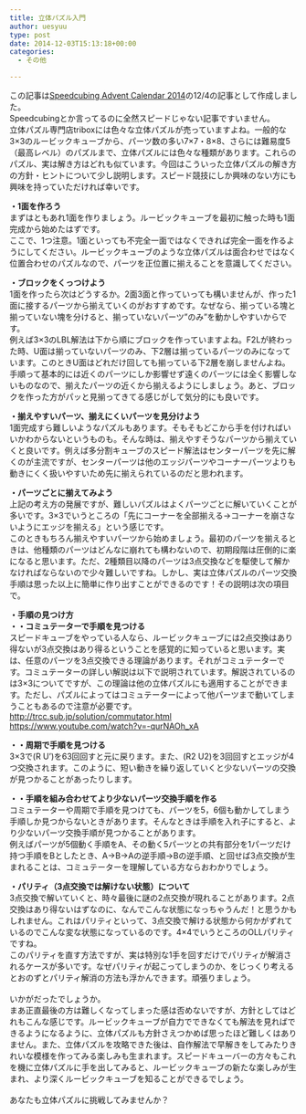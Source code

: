 ```yaml
---
title: 立体パズル入門
author: uesyuu
type: post
date: 2014-12-03T15:13:18+00:00
categories:
  - その他

---
```

この記事は[Speedcubing Advent Calendar 2014][1]の12/4の記事として作成しました。  
Speedcubingとか言ってるのに全然スピードじゃない記事ですいません。  
立体パズル専門店triboxには色々な立体パズルが売っていますよね。一般的な3&#215;3のルービックキューブから、パーツ数の多い7&#215;7・8&#215;8、さらには難易度5（最高レベル）のパズルまで、立体パズルには色々な種類があります。これらのパズル、実は解き方はどれも似ています。今回はこういった立体パズルの解き方の方針・ヒントについて少し説明します。スピード競技にしか興味のない方にも興味を持っていただければ幸いです。  

**・1面を作ろう**  
まずはともあれ1面を作りましょう。ルービックキューブを最初に触った時も1面完成から始めたはずです。  
ここで、1つ注意。1面といっても不完全一面ではなくできれば完全一面を作るようにしてください。ルービックキューブのような立体パズルは面合わせではなく位置合わせのパズルなので、パーツを正位置に揃えることを意識してください。  

**・ブロックをくっつけよう**  
1面を作ったら次はどうするか。2面3面と作っていっても構いませんが、作った1面に接するパーツから揃えていくのがおすすめです。なぜなら、揃っている塊と揃っていない塊を分けると、揃っていないパーツ”のみ”を動かしやすいからです。  
例えば3&#215;3のLBL解法は下から順にブロックを作っていますよね。F2Lが終わった時、U面は揃っていないパーツのみ、下2層は揃っているパーツのみになっています。このときU面はどれだけ回しても揃っている下2層を崩しませんよね。手順って基本的には近くのパーツにしか影響せず遠くのパーツには全く影響しないものなので、揃えたパーツの近くから揃えるようにしましょう。あと、ブロックを作った方がパッと見揃ってきてる感じがして気分的にも良いです。  

**・揃えやすいパーツ、揃えにくいパーツを見分けよう**  
1面完成すら難しいようなパズルもあります。そもそもどこから手を付ければいいかわからないというものも。そんな時は、揃えやすそうなパーツから揃えていくと良いです。例えば多分割キューブのスピード解法はセンターパーツを先に解くのが主流ですが、センターパーツは他のエッジパーツやコーナーパーツよりも動きにくく扱いやすいため先に揃えられているのだと思われます。  

**・パーツごとに揃えてみよう**  
上記の考え方の発展ですが、難しいパズルはよくパーツごとに解いていくことが多いです。3&#215;3でいうところの「先にコーナーを全部揃える→コーナーを崩さないようにエッジを揃える」という感じです。  
このときもちろん揃えやすいパーツから始めましょう。最初のパーツを揃えるときは、他種類のパーツはどんなに崩れても構わないので、初期段階は圧倒的に楽になると思います。ただ、2種類目以降のパーツは3点交換などを駆使して解かなければならないので少々難しいですね。しかし、実は立体パズルのパーツ交換手順は思った以上に簡単に作り出すことができるのです！その説明は次の項目で。  

**・手順の見つけ方**  
**・・コミュテーターで手順を見つける**  
スピードキューブをやっている人なら、ルービックキューブには2点交換はあり得ないが3点交換はあり得るということを感覚的に知っていると思います。実は、任意のパーツを3点交換できる理論があります。それがコミュテーターです。コミュテーターの詳しい解説は以下で説明されています。解説されているのは3&#215;3についてですが、この理論は他の立体パズルにも適用することができます。ただし、パズルによってはコミュテーターによって他パーツまで動いてしまうこともあるので注意が必要です。  
<http://trcc.sub.jp/solution/commutator.html>  
<https://www.youtube.com/watch?v=-qurNAOh_xA>  

**・・周期で手順を見つける**  
3&#215;3で(R U’)を63回回すと元に戻ります。また、(R2 U2)を3回回すとエッジが4つ交換されます。このように、短い動きを繰り返していくと少ないパーツの交換が見つかることがあったりします。  

**・・手順を組み合わせてより少ないパーツ交換手順を作る**  
コミュテーターや周期で手順を見つけても、パーツを5，6個も動かしてしまう手順しか見つからないときがあります。そんなときは手順を入れ子にすると、より少ないパーツ交換手順が見つかることがあります。  
例えばパーツが5個動く手順をA、その動く5パーツとの共有部分を1パーツだけ持つ手順をBとしたとき、A→B→Aの逆手順→Bの逆手順、と回せば3点交換が生まれることは、コミュテーターを理解している方ならおわかりでしょう。  

**・パリティ（3点交換では解けない状態）について**  
3点交換で解いていくと、時々最後に謎の2点交換が現れることがあります。2点交換はあり得ないはずなのに、なんでこんな状態になっちゃうんだ！と思うかもしれません。これはパリティといって、3点交換で解ける状態から何かがずれているのでこんな変な状態になっているのです。4&#215;4でいうところのOLLパリティですね。  
このパリティを直す方法ですが、実は特別な1手を回すだけでパリティが解消されるケースが多いです。なぜパリティが起こってしまうのか、をじっくり考えるとおのずとパリティ解消の方法も浮かんできます。頑張りましょう。  
&nbsp;&nbsp;  
いかがだったでしょうか。  
まあ正直最後の方は難しくなってしまった感は否めないですが、方針としてはどれもこんな感じです。ルービックキューブが自力でできなくても解法を見ればできるようになるように、立体パズルも方針さえつかめば思ったほど難しくはありません。また、立体パズルを攻略できた後は、自作解法で早解きをしてみたりきれいな模様を作ってみる楽しみも生まれます。スピードキューバーの方々もこれを機に立体パズルに手を出してみると、ルービックキューブの新たな楽しみが生まれ、より深くルービックキューブを知ることができるでしょう。  
&nbsp;&nbsp;  
あなたも立体パズルに挑戦してみませんか？

 [1]: http://www.adventar.org/calendars/620